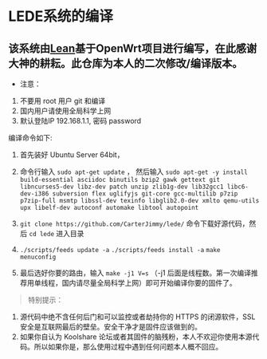 # LEDE系统的编译
## 该系统由[Lean](https://github.com/coolsnowwolf/lede)基于OpenWrt项目进行编写，在此感谢大神的耕耘。此仓库为本人的二次修改/编译版本。

- 注意：
1. 不要用 root 用户 git 和编译
2. 国内用户请使用全局科学上网
3. 默认登陆IP 192.168.1.1, 密码 password

编译命令如下:

1. 首先装好 Ubuntu Server 64bit，

2. 命令行输入 `sudo apt-get update` ，
   然后输入
`sudo apt-get -y install build-essential asciidoc binutils bzip2 gawk gettext git libncurses5-dev libz-dev patch unzip zlib1g-dev lib32gcc1 libc6-dev-i386 subversion flex uglifyjs git-core gcc-multilib p7zip p7zip-full msmtp libssl-dev texinfo libglib2.0-dev xmlto qemu-utils upx libelf-dev autoconf automake libtool autopoint`

3. `git clone https://github.com/CarterJimmy/lede/` 命令下载好源代码，然后 `cd lede` 进入目录

4. `./scripts/feeds update -a`
   `./scripts/feeds install -a`
   `make menuconfig`

5. 最后选好你要的路由，输入 `make -j1 V=s` （-j1 后面是线程数。第一次编译推荐用单线程，国内请尽量全局科学上网）即可开始编译你要的固件了。

> 特别提示：
1. 源代码中绝不含任何后门和可以监控或者劫持你的 HTTPS 的闭源软件，SSL 安全是互联网最后的壁垒。安全干净才是固件应该做到的。
2. 如果你自认为 Koolshare 论坛或者其固件的脑残粉，本人不欢迎你使用本源代码。所以如果你是，那么使用过程中遇到任何问题本人概不回应。
